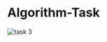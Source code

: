 # Algorithm-Task
![task 3](https://github.com/AhMmedMahmoud/Algorithm-Task/assets/104006521/731508e0-144b-4162-97cd-ec09a495dcb2)
